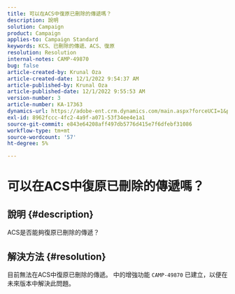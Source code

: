```yaml
---
title: 可以在ACS中復原已刪除的傳遞嗎？
description: 說明
solution: Campaign
product: Campaign
applies-to: Campaign Standard
keywords: KCS、已刪除的傳遞、ACS、復原
resolution: Resolution
internal-notes: CAMP-49870
bug: false
article-created-by: Krunal Oza
article-created-date: 12/1/2022 9:54:37 AM
article-published-by: Krunal Oza
article-published-date: 12/1/2022 9:55:53 AM
version-number: 3
article-number: KA-17363
dynamics-url: https://adobe-ent.crm.dynamics.com/main.aspx?forceUCI=1&pagetype=entityrecord&etn=knowledgearticle&id=2f0d6c27-5e71-ed11-9561-6045bd006a22
exl-id: 8962fccc-4fc2-4a9f-a071-53f34ee4e1a1
source-git-commit: e843e64208aff497db5776d415e7f6dfebf31086
workflow-type: tm+mt
source-wordcount: '57'
ht-degree: 5%

---
```


# 可以在ACS中復原已刪除的傳遞嗎？

## 說明 {#description}


ACS是否能夠復原已刪除的傳遞？


## 解決方法 {#resolution}


目前無法在ACS中復原已刪除的傳遞。 中的增強功能 `CAMP-49870` 已建立，以便在未來版本中解決此問題。
